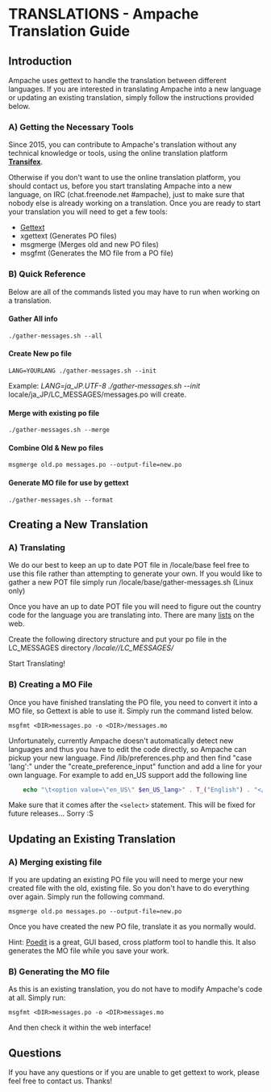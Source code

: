# TRANSLATIONS - Ampache Translation Guide

## Introduction

Ampache uses gettext to handle the translation between different languages.
If you are interested in translating Ampache into a new language or updating
an existing translation, simply follow the instructions provided below.

### A) Getting the Necessary Tools

Since 2015, you can contribute to Ampache's translation without any technical
knowledge or tools, using the online translation platform
[**Transifex**](https://www.transifex.com/ampache/ampache).

Otherwise if you don't want to use the online translation platform,
you should contact us, before you start translating Ampache into a new language,
on IRC (chat.freenode.net #ampache), just to make sure that nobody else is already working on a translation.
Once you are ready to start your translation you will need to get a few tools:

- [Gettext](http://www.gnu.org/software/gettext/)
- xgettext (Generates PO files)
- msgmerge (Merges old and new PO files)
- msgfmt (Generates the MO file from a PO file)

### B) Quick Reference

Below are all of the commands listed you may have to run when working on a translation.

#### Gather All info

    ./gather-messages.sh --all

#### Create New po file

    LANG=YOURLANG ./gather-messages.sh --init

Example:
*LANG=ja_JP.UTF-8 ./gather-messages.sh --init*
locale/ja_JP/LC_MESSAGES/messages.po will create.

#### Merge with existing po file

    ./gather-messages.sh --merge

#### Combine Old & New po files

    msgmerge old.po messages.po --output-file=new.po

#### Generate MO file for use by gettext

    ./gather-messages.sh --format

## Creating a New Translation

### A) Translating

We do our best to keep an up to date POT file in /locale/base feel free to
use this file rather than attempting to generate your own. If you would
like to gather a new POT file simply run /locale/base/gather-messages.sh
(Linux only)

Once you have an up to date POT file you will need to figure out the
country code for the language you are translating into. There are many
[lists](http://www.gnu.org/software/gettext/manual/html_chapter/gettext_16.html)
on the web.

Create the following directory structure and put your po file in the
LC_MESSAGES directory */locale/<COUNTRY CODE>/LC_MESSAGES/*

Start Translating!

### B) Creating a MO File

Once you have finished translating the PO file, you need to convert it into
a MO file, so Gettext is able to use it.
Simply run the command listed below.

    msgfmt <DIR>messages.po -o <DIR>/messages.mo

Unfortunately, currently Ampache doesn't automatically detect new languages
and thus you have to edit the code directly, so Ampache can pickup your
new language.
Find /lib/preferences.php and then find "case 'lang':" under
the "create_preference_input" function and add a line for your own
language. For example to add en_US support add the following line

```php
    echo "\t<option value=\"en_US\" $en_US_lang>" . T_("English") . "</option>\n";
```

Make sure that it comes after the `<select>` statement. This will be fixed
for future releases... Sorry :S

## Updating an Existing Translation

### A) Merging existing file

If you are updating an existing PO file you will need to merge your new
created file with the old, existing file. So you don't have to do everything over again.
Simply run the following command.

    msgmerge old.po messages.po --output-file=new.po

Once you have created the new PO file, translate it as you normally would.

Hint: [Poedit](https://poedit.net/) is a great, GUI based, cross platform tool to handle this.
It also generates the MO file while you save your work.

### B) Generating the MO file

As this is an existing translation, you do not have to modify Ampache's
code at all. Simply run:

    msgfmt <DIR>messages.po -o <DIR>messages.mo

And then check it within the web interface!

## Questions

If you have any questions or if you are unable to get gettext to work, please
feel free to contact us.
Thanks!
